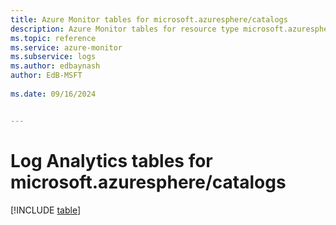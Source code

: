 ```yaml
---
title: Azure Monitor tables for microsoft.azuresphere/catalogs
description: Azure Monitor tables for resource type microsoft.azuresphere/catalogs
ms.topic: reference
ms.service: azure-monitor
ms.subservice: logs
ms.author: edbaynash
author: EdB-MSFT
   
ms.date: 09/16/2024


---
```


# Log Analytics tables for microsoft.azuresphere/catalogs  

[!INCLUDE [table](~/reusable-content/ce-skilling/azure/includes/azure-monitor/reference/tables/microsoft-azuresphere_catalogs-include.md)]

